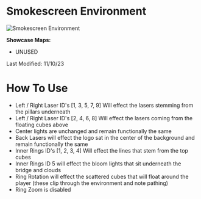 # Smokescreen Environment
![Smokescreen Environment](Smokescreen.png)

**Showcase Maps:**
- UNUSED

Last Modified: 11/10/23

# How To Use

- Left / Right Laser ID's [1, 3, 5, 7, 9] Will effect the lasers stemming from the pillars underneath
- Left / Right Laser ID's [2, 4, 6, 8] Will effect the lasers coming from the floating cubes above
- Center lights are unchanged and remain functionally the same
- Back Lasers will effect the logo sat in the center of the  background and remain functionally the same
- Inner Rings ID's [1, 2, 3, 4] Will effect the lines that stem from the top cubes
- Inner Rings ID 5 will effect  the bloom lights that sit underneath the bridge and clouds
- Ring Rotation will effect the scattered cubes that will float around the player (these clip through the environment and note pathing)
- Ring Zoom is disabled